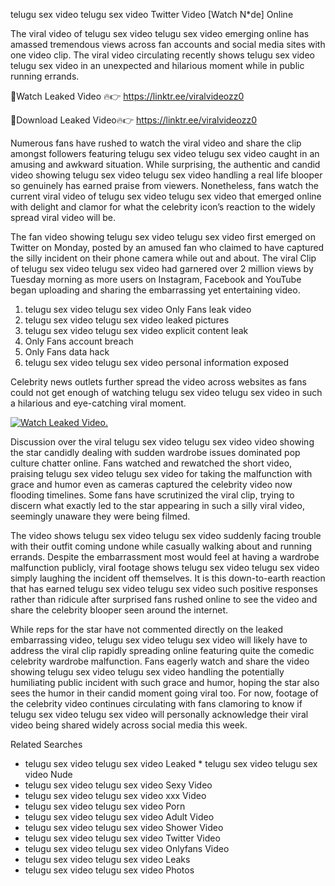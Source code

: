 ﻿telugu sex video telugu sex video Twitter Video [Watch N*de] Online

The viral video of ﻿telugu sex video telugu sex video emerging online has amassed tremendous views across fan accounts and social media sites with one video clip. The viral video circulating recently shows ﻿telugu sex video telugu sex video in an unexpected and hilarious moment while in public running errands. 

🔴Watch Leaked Video 🔥👉  https://linktr.ee/viralvideozz0 

🔴Download Leaked Video🔥👉  https://linktr.ee/viralvideozz0 

Numerous fans have rushed to watch the viral video and share the clip amongst followers featuring ﻿telugu sex video telugu sex video caught in an amusing and awkward situation. While surprising, the authentic and candid video showing ﻿telugu sex video telugu sex video handling a real life blooper so genuinely has earned praise from viewers. Nonetheless, fans watch the current viral video of ﻿telugu sex video telugu sex video that emerged online with delight and clamor for what the celebrity icon’s reaction to the widely spread viral video will be.

The fan video showing ﻿telugu sex video telugu sex video first emerged on Twitter on Monday, posted by an amused fan who claimed to have captured the silly incident on their phone camera while out and about. The viral Clip of ﻿telugu sex video telugu sex video had garnered over 2 million views by Tuesday morning as more users on Instagram, Facebook and YouTube began uploading and sharing the embarrassing yet entertaining video. 

1. ﻿telugu sex video telugu sex video Only Fans leak video
2. ﻿telugu sex video telugu sex video leaked pictures
3. ﻿telugu sex video telugu sex video explicit content leak
4. Only Fans account breach
5. Only Fans data hack
6. ﻿telugu sex video telugu sex video personal information exposed

Celebrity news outlets further spread the video across websites as fans could not get enough of watching ﻿telugu sex video telugu sex video in such a hilarious and eye-catching viral moment. 

[![Watch Leaked Video.](https://miro.medium.com/v2/resize:fit:828/format:webp/1*cilzJN44JGOrTw9NJCrNHA.gif "Watch Leaked Video")](https://linktr.ee/viralvideozz0)

Discussion over the viral ﻿telugu sex video telugu sex video video showing the star candidly dealing with sudden wardrobe issues dominated pop culture chatter online. Fans watched and rewatched the short video, praising ﻿telugu sex video telugu sex video for taking the malfunction with grace and humor even as cameras captured the celebrity video now flooding timelines. Some fans have scrutinized the viral clip, trying to discern what exactly led to the star appearing in such a silly viral video, seemingly unaware they were being filmed.

The video shows ﻿telugu sex video telugu sex video suddenly facing trouble with their outfit coming undone while casually walking about and running errands. Despite the embarrassment most would feel at having a wardrobe malfunction publicly, viral footage shows ﻿telugu sex video telugu sex video simply laughing the incident off themselves. It is this down-to-earth reaction that has earned ﻿telugu sex video telugu sex video such positive responses rather than ridicule after surprised fans rushed online to see the video and share the celebrity blooper seen around the internet.  

While reps for the star have not commented directly on the leaked embarrassing video, ﻿telugu sex video telugu sex video will likely have to address the viral clip rapidly spreading online featuring quite the comedic celebrity wardrobe malfunction. Fans eagerly watch and share the video showing ﻿telugu sex video telugu sex video handling the potentially humiliating public incident with such grace and humor, hoping the star also sees the humor in their candid moment going viral too. For now, footage of the celebrity video continues circulating with fans clamoring to know if ﻿telugu sex video telugu sex video will personally acknowledge their viral video being shared widely across social media this week.

Related Searches
* ﻿telugu sex video telugu sex video Leaked
﻿* telugu sex video telugu sex video Nude
* ﻿telugu sex video telugu sex video Sexy Video
* ﻿telugu sex video telugu sex video xxx Video
* ﻿telugu sex video telugu sex video Porn
* ﻿telugu sex video telugu sex video Adult Video
* ﻿telugu sex video telugu sex video Shower Video
* ﻿telugu sex video telugu sex video Twitter Video
* ﻿telugu sex video telugu sex video Onlyfans Video
* ﻿telugu sex video telugu sex video Leaks
* ﻿telugu sex video telugu sex video Photos